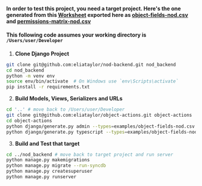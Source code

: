 #### In order to test this project, you need a target project. Here's the one generated from this [Worksheet](https://docs.google.com/spreadsheets/d/1AkFY0dSelMAxoaLVA_knNHIYmL97rtVjE1zuqEonCyM/edit?usp=sharing) exported here as [object-fields-nod.csv](examples%2Fobject-fields-nod.csv) and [permissions-matrix-nod.csv](examples%2Fpermissions-matrix-nod.csv)

#### This following code assumes your working directory is `/Users/user/Developer`

1. **Clone Django Project**  
```sh
git clone git@github.com:eliataylor/nod-backend.git nod_backend
cd nod_backend 
python -m venv env
source env/bin/activate  # On Windows use `env\Scripts\activate`
pip install -r requirements.txt
```

2. **Build Models, Views, Serializers and URLs**  
```sh
cd '..' # move back to /Users/user/Developer
git clone git@github.com:eliataylor/object-actions.git object-actions
cd object-actions
python django/generate.py admin --types=examples/object-fields-nod.csv --output_dir=/Users/user/Developer/nod_backend/nod_app
python django/generate.py typescript --types=examples/object-fields-nod.csv --output_dir=templates/reactjs
```

3. **Build and Test that target**
```sh
cd ../nod_backend # move back to target project and run server 
python manage.py makemigrations 
python manage.py migrate --run-syncdb
python manage.py createsuperuser
python manage.py runserver
```
